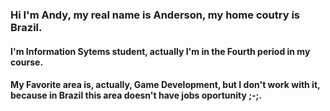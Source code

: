 
### Hi I'm Andy, my real name is Anderson, my home coutry is Brazil.
#### I'm Information Sytems student, actually I'm in the Fourth period in my course.

#### My Favorite area is, actually, Game Development, but I don't work with it, because in Brazil this area doesn't have jobs oportunity ;-;. 
